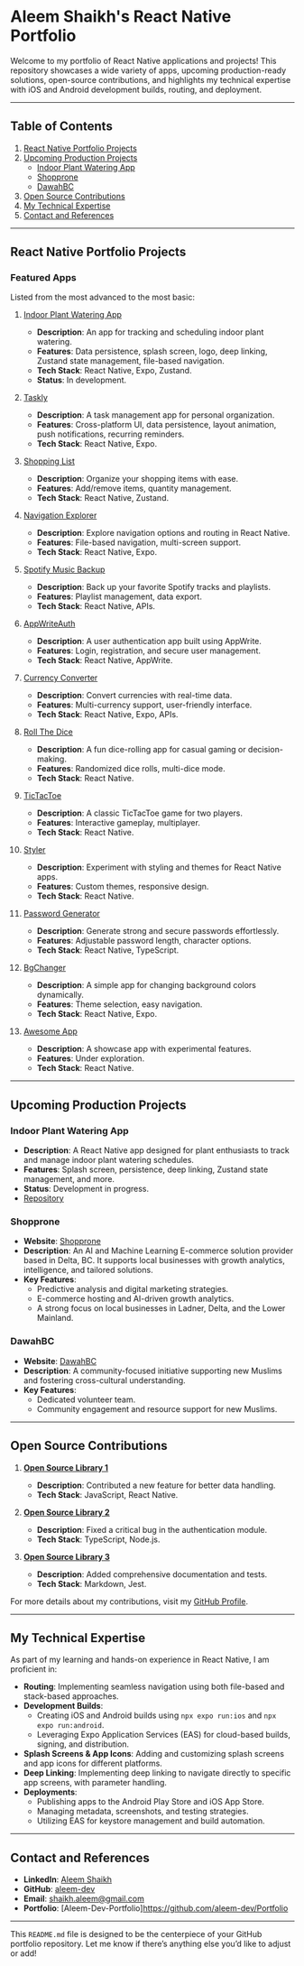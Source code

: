 # Aleem Shaikh's React Native Portfolio

Welcome to my portfolio of React Native applications and projects! This repository showcases a wide variety of apps, upcoming production-ready solutions, open-source contributions, and highlights my technical expertise with iOS and Android development builds, routing, and deployment.

---

## Table of Contents
1. [React Native Portfolio Projects](#react-native-portfolio-projects)
2. [Upcoming Production Projects](#upcoming-production-projects)
   - [Indoor Plant Watering App](#indoor-plant-watering-app)
   - [Shopprone](#shopprone)
   - [DawahBC](#dawahbc)
3. [Open Source Contributions](#open-source-contributions)
4. [My Technical Expertise](#my-technical-expertise)
5. [Contact and References](#contact-and-references)

---

## React Native Portfolio Projects

### Featured Apps
Listed from the most advanced to the most basic:

1. [Indoor Plant Watering App](https://github.com/aleem-dev/rnH/tree/main/IndoorPlantWateringApp)
   - **Description**: An app for tracking and scheduling indoor plant watering.
   - **Features**: Data persistence, splash screen, logo, deep linking, Zustand state management, file-based navigation.
   - **Tech Stack**: React Native, Expo, Zustand.
   - **Status**: In development.

2. [Taskly](https://github.com/aleem-dev/Taskly)
   - **Description**: A task management app for personal organization.
   - **Features**: Cross-platform UI, data persistence, layout animation, push notifications, recurring reminders.
   - **Tech Stack**: React Native, Expo.

3. [Shopping List](https://github.com/aleem-dev/rnH/tree/main/shopping10)
   - **Description**: Organize your shopping items with ease.
   - **Features**: Add/remove items, quantity management.
   - **Tech Stack**: React Native, Zustand.

4. [Navigation Explorer](https://github.com/aleem-dev/rnH/tree/main/navigationexplor09)
   - **Description**: Explore navigation options and routing in React Native.
   - **Features**: File-based navigation, multi-screen support.
   - **Tech Stack**: React Native, Expo.

5. [Spotify Music Backup](https://github.com/aleem-dev/rnH/tree/main/backupSpotifymusic08)
   - **Description**: Back up your favorite Spotify tracks and playlists.
   - **Features**: Playlist management, data export.
   - **Tech Stack**: React Native, APIs.

6. [AppWriteAuth](https://github.com/aleem-dev/rnH/tree/main/appwriteauth11)
   - **Description**: A user authentication app built using AppWrite.
   - **Features**: Login, registration, and secure user management.
   - **Tech Stack**: React Native, AppWrite.

7. [Currency Converter](https://github.com/aleem-dev/rnH/tree/main/currencyConverter06)
   - **Description**: Convert currencies with real-time data.
   - **Features**: Multi-currency support, user-friendly interface.
   - **Tech Stack**: React Native, Expo, APIs.

8. [Roll The Dice](https://github.com/aleem-dev/rnH/tree/main/rollthedice05)
   - **Description**: A fun dice-rolling app for casual gaming or decision-making.
   - **Features**: Randomized dice rolls, multi-dice mode.
   - **Tech Stack**: React Native.

9. [TicTacToe](https://github.com/aleem-dev/rnH/tree/main/tictactoe07)
   - **Description**: A classic TicTacToe game for two players.
   - **Features**: Interactive gameplay, multiplayer.
   - **Tech Stack**: React Native.

10. [Styler](https://github.com/aleem-dev/rnH/tree/main/styler02)
    - **Description**: Experiment with styling and themes for React Native apps.
    - **Features**: Custom themes, responsive design.
    - **Tech Stack**: React Native.

11. [Password Generator](https://github.com/aleem-dev/rnH/tree/main/passwordgenerator03)
    - **Description**: Generate strong and secure passwords effortlessly.
    - **Features**: Adjustable password length, character options.
    - **Tech Stack**: React Native, TypeScript.

12. [BgChanger](https://github.com/aleem-dev/rnH/tree/main/Bgchanger04)
    - **Description**: A simple app for changing background colors dynamically.
    - **Features**: Theme selection, easy navigation.
    - **Tech Stack**: React Native, Expo.

13. [Awesome App](https://github.com/aleem-dev/rnH/tree/main/awesome01)
    - **Description**: A showcase app with experimental features.
    - **Features**: Under exploration.
    - **Tech Stack**: React Native.

---

## Upcoming Production Projects

### Indoor Plant Watering App
- **Description**: A React Native app designed for plant enthusiasts to track and manage indoor plant watering schedules.
- **Features**: Splash screen, persistence, deep linking, Zustand state management, and more.
- **Status**: Development in progress.
- [Repository](https://github.com/aleem-dev/rnH/tree/main/IndoorPlantWateringApp)

### Shopprone
- **Website**: [Shopprone](https://shopprone.ca)
- **Description**: An AI and Machine Learning E-commerce solution provider based in Delta, BC. It supports local businesses with growth analytics, intelligence, and tailored solutions.
- **Key Features**:
  - Predictive analysis and digital marketing strategies.
  - E-commerce hosting and AI-driven growth analytics.
  - A strong focus on local businesses in Ladner, Delta, and the Lower Mainland.

### DawahBC
- **Website**: [DawahBC](https://dawahbc.ca)
- **Description**: A community-focused initiative supporting new Muslims and fostering cross-cultural understanding.
- **Key Features**:
  - Dedicated volunteer team.
  - Community engagement and resource support for new Muslims.

---

## Open Source Contributions

1. **[Open Source Library 1](https://github.com/example/library1)**  
   - **Description**: Contributed a new feature for better data handling.
   - **Tech Stack**: JavaScript, React Native.

2. **[Open Source Library 2](https://github.com/example/library2)**  
   - **Description**: Fixed a critical bug in the authentication module.
   - **Tech Stack**: TypeScript, Node.js.

3. **[Open Source Library 3](https://github.com/example/library3)**  
   - **Description**: Added comprehensive documentation and tests.
   - **Tech Stack**: Markdown, Jest.

For more details about my contributions, visit my [GitHub Profile](https://github.com/aleem-dev).

---

## My Technical Expertise

As part of my learning and hands-on experience in React Native, I am proficient in:
- **Routing**: Implementing seamless navigation using both file-based and stack-based approaches.
- **Development Builds**:
  - Creating iOS and Android builds using `npx expo run:ios` and `npx expo run:android`.
  - Leveraging Expo Application Services (EAS) for cloud-based builds, signing, and distribution.
- **Splash Screens & App Icons**: Adding and customizing splash screens and app icons for different platforms.
- **Deep Linking**: Implementing deep linking to navigate directly to specific app screens, with parameter handling.
- **Deployments**:
  - Publishing apps to the Android Play Store and iOS App Store.
  - Managing metadata, screenshots, and testing strategies.
  - Utilizing EAS for keystore management and build automation.

---

## Contact and References

- **LinkedIn**: [Aleem Shaikh](https://in.linkedin.com/in/aleem-shaikh-54243732)
- **GitHub**: [aleem-dev](https://github.com/aleem-dev)
- **Email**: [shaikh.aleem@gmail.com](mailto:shaikh.aleem@gmail.com)
- **Portfolio**: [Aleem-Dev-Portfolio]https://github.com/aleem-dev/Portfolio

---

This `README.md` file is designed to be the centerpiece of your GitHub portfolio repository. Let me know if there’s anything else you’d like to adjust or add!
